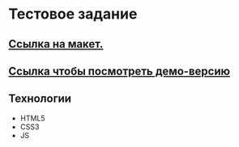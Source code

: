 # Тестовое задание

## [Ссылка на макет.](https://www.figma.com/file/2lGR8z3lCbYXpYUy8IpzUE/Untitled?type=design&node-id=1-1272&mode=design&t=caeMGSMJO6Z9dYVB-0)

## [Ссылка чтобы посмотреть демо-версию](https://dmitriy9427.github.io/tz-vng/)

## Технологии

- HTML5
- CSS3
- JS
